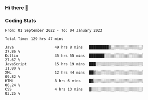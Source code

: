 ### Hi there 👋

<!--
**Girrafeec/girrafeec** is a ✨ _special_ ✨ repository because its `README.md` (this file) appears on your GitHub profile.

Here are some ideas to get you started:

- 🔭 I’m currently working on ...
- 🌱 I’m currently learning ...
- 👯 I’m looking to collaborate on ...
- 🤔 I’m looking for help with ...
- 💬 Ask me about ...
- 📫 How to reach me: ...
- 😄 Pronouns: ...
- ⚡ Fun fact: ...
-->

### Coding Stats
<!--START_SECTION:waka-->

```text
From: 01 September 2022 - To: 04 January 2023

Total Time: 129 hrs 47 mins

Java                   49 hrs 8 mins   █████████▒░░░░░░░░░░░░░░░   37.86 %
Kotlin                 35 hrs 55 mins  ███████░░░░░░░░░░░░░░░░░░   27.67 %
JavaScript             15 hrs 19 mins  ███░░░░░░░░░░░░░░░░░░░░░░   11.80 %
XML                    12 hrs 44 mins  ██▒░░░░░░░░░░░░░░░░░░░░░░   09.82 %
HTML                   8 hrs 6 mins    █▓░░░░░░░░░░░░░░░░░░░░░░░   06.24 %
CSS                    4 hrs 13 mins   ▓░░░░░░░░░░░░░░░░░░░░░░░░   03.25 %
```

<!--END_SECTION:waka-->
